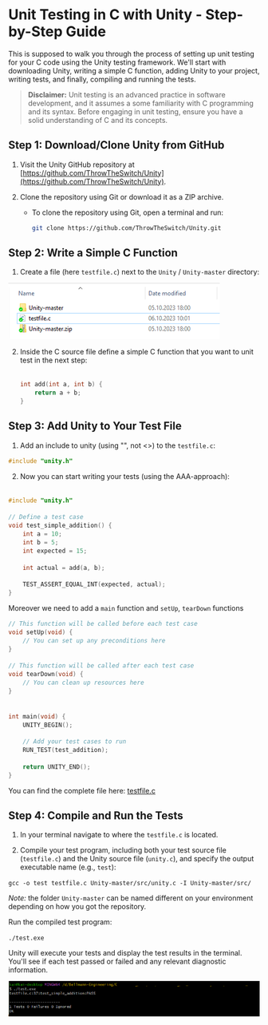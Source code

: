 
# Unit Testing in C with Unity - Step-by-Step Guide

This is supposed to walk you through the process of setting up unit testing for your C code using the Unity testing framework. We'll start with downloading Unity, writing a simple C function, adding Unity to your project, writing tests, and finally, compiling and running the tests.

> **Disclaimer:** Unit testing is an advanced practice in software development, and it assumes a some familiarity with C programming and its syntax. Before engaging in unit testing, ensure you have a solid understanding of C and its concepts. 


## Step 1: Download/Clone Unity from GitHub

1. Visit the Unity GitHub repository at [https://github.com/ThrowTheSwitch/Unity](https://github.com/ThrowTheSwitch/Unity).

2. Clone the repository using Git or download it as a ZIP archive.

   - To clone the repository using Git, open a terminal and run:
     ```bash
     git clone https://github.com/ThrowTheSwitch/Unity.git
     ```

## Step 2: Write a Simple C Function

1. Create a file (here `testfile.c`) next to the `Unity` / `Unity-master` directory:

![Ordner](https://github.com/bellmann-engineering/unity_guide/blob/9545363cb7af10c1c0b996dddea00c48a3fb1838/folder.PNG?raw=true)

2. Inside the C source file define a simple C function that you want to unit test in the next step:

   ```c

   int add(int a, int b) {
       return a + b;
   }
   

## Step 3: Add Unity to Your Test File

1.  Add an include to unity (using \"", not <>) to the `testfile.c`:

 ```c
#include "unity.h"
```
    
2.  Now you can start writing your tests (using the AAA-approach):
```c

#include "unity.h"

// Define a test case
void test_simple_addition() {
    int a = 10;
    int b = 5;
    int expected = 15;

    int actual = add(a, b);

    TEST_ASSERT_EQUAL_INT(expected, actual);
}

```
Moreover we need to add a  `main` function and `setUp`, `tearDown` functions
```c
// This function will be called before each test case
void setUp(void) {
    // You can set up any preconditions here
}

// This function will be called after each test case
void tearDown(void) {
    // You can clean up resources here
}


int main(void) {
    UNITY_BEGIN();

    // Add your test cases to run
    RUN_TEST(test_addition);

    return UNITY_END();
}
```

You can find the complete file here: [testfile.c](./testfile.c)

## Step 4: Compile and Run the Tests

1.  In your terminal navigate to where the `testfile.c` is located.
    
2.  Compile your test program, including both your test source file (`testfile.c`) and the Unity source file (`unity.c`), and specify the output executable name (e.g., `test`):
    
`gcc -o test testfile.c Unity-master/src/unity.c -I Unity-master/src/` 

_Note:_ the folder `Unity-master` can be named different on your environment depending on how you got the repository.
 
Run the compiled test program:
 
`./test.exe` 

Unity will execute your tests and display the test results in the terminal. You'll see if each test passed or failed and any relevant diagnostic information.

![enter image description here](https://github.com/bellmann-engineering/unity_guide/blob/main/run.png?raw=true)
